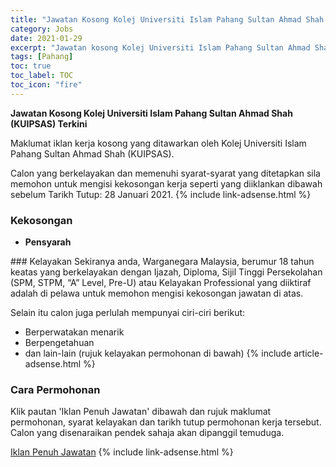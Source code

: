 ```yaml
---
title: "Jawatan Kosong Kolej Universiti Islam Pahang Sultan Ahmad Shah (KUIPSAS) Terkini" 
category: Jobs 
date: 2021-01-29 
excerpt: "Jawatan kosong Kolej Universiti Islam Pahang Sultan Ahmad Shah (KUIPSAS) terkini untuk kekosongan Pensyarah" 
tags: [Pahang] 
toc: true 
toc_label: TOC 
toc_icon: "fire" 
--- 
```


**Jawatan Kosong Kolej Universiti Islam Pahang Sultan Ahmad Shah (KUIPSAS) Terkini**

Maklumat iklan kerja kosong yang ditawarkan oleh Kolej Universiti Islam Pahang Sultan Ahmad Shah (KUIPSAS). 

Calon yang berkelayakan dan memenuhi syarat-syarat yang ditetapkan sila memohon untuk mengisi kekosongan kerja seperti yang diiklankan dibawah sebelum Tarikh Tutup: 28 Januari 2021. 
{% include link-adsense.html %} 
### Kekosongan 
<ul>
<li><strong>Pensyarah&#160;</strong></li>
</ul> 
### Kelayakan 
Sekiranya anda, Warganegara Malaysia, berumur 18 tahun keatas yang berkelayakan dengan Ijazah, Diploma, Sijil Tinggi Persekolahan (SPM, STPM, “A” Level, Pre-U) atau Kelayakan Professional yang diiktiraf adalah di pelawa untuk memohon mengisi kekosongan jawatan di atas.

Selain itu calon juga perlulah mempunyai ciri-ciri berikut:
- Berperwatakan menarik
- Berpengetahuan
- dan lain-lain (rujuk kelayakan permohonan di bawah) 
{% include article-adsense.html %} 
### Cara Permohonan 
Klik pautan 'Iklan Penuh Jawatan' dibawah dan rujuk maklumat permohonan, syarat kelayakan dan tarikh tutup permohonan kerja tersebut.
Calon yang disenaraikan pendek sahaja akan dipanggil temuduga.

<a href="https://www.kuipsas.edu.my/info-kuipsas-2/peluang-kerjaya/" class="btn btn--info" target="_blank" rel="nofollow noopenner">Iklan Penuh Jawatan</a> 
{% include link-adsense.html %} 